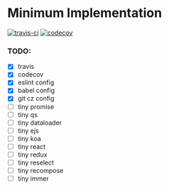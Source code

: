 # Minimum Implementation

[![travis-ci](https://travis-ci.com/FrankPaul1/tiny.svg?branch=master)](https://travis-ci.com/FrankPaul1/tiny)
[![codecov](https://codecov.io/gh/FrankPaul1/tiny/branch/master/graph/badge.svg)](https://codecov.io/gh/FrankPaul1/tiny)


### TODO:
- [x] travis
- [x] codecov
- [x] eslint config
- [x] babel config
- [x] git cz config
- [ ] tiny promise
- [ ] tiny qs
- [ ] tiny dataloader
- [ ] tiny ejs
- [ ] tiny koa
- [ ] tiny react
- [ ] tiny redux
- [ ] tiny reselect
- [ ] tiny recompose
- [ ] tiny immer
